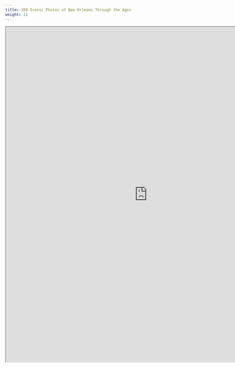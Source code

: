 ```yaml
---
title: 100 Iconic Photos of New Orleans Through the Ages
weight: 11
---
```


<iframe src="https://drive.google.com/file/d/1j2QqS_9_TunYuKx43LRQNQopH_q55YP7/preview"  width="900" height="1070"></iframe>